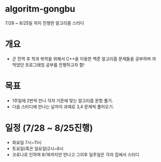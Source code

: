 # algoritm-gongbu
7/28 ~ 8/25일 까지 진행한 알고리즘 스터디

# 개요
- 군 전역 후 학과 복학을 위해서 C++을 이용한 백준 알고리즘 문제들을 공부하며 까먹었던 프로그래밍 공부를 진행하고자 함!

# 목표 
- 1주일에 2번씩 만나 각자 기준에 맞는 알고리즘 문항 풀기.
- 다음 스터디에 만나는 날까지 과제로 3,4 문제씩 풀어오기.

# 일정 (7/28 ~ 8/25진행)
- 화요일 7시~11시
- 토요일(혹은 일요일)2시~6시
- 코로나로 인하여 8/18까지만 만나고 그이후 일주일은 각자 집에서 스터디
